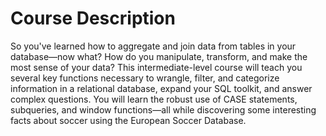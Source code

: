 # Course Description

So you've learned how to aggregate and join data from tables in your database—now what? How do you manipulate, transform, and make the most sense of your data? This intermediate-level course will teach you several key functions necessary to wrangle, filter, and categorize information in a relational database, expand your SQL toolkit, and answer complex questions. You will learn the robust use of CASE statements, subqueries, and window functions—all while discovering some interesting facts about soccer using the European Soccer Database.

